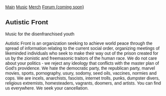 <html>
<head>
<meta charset="utf-8">
<meta name="viewport" content="width=device-width, initial-scale=1">
<style>
* {
  font-family: Arial, Helvetica, sans-serif;
  font-color: white;
  width: 100%
}

body {
  font-family: Arial, Helvetica, sans-serif;
  margin: 0
  width: 100%
}

/* Style the top navigation bar */
.topnav {
  overflow: hidden;
  background-color: #333;
}

/* Style the topnav links */
.topnav a {
  float: left;
  display: block;
  color: #f2f2f2;
  text-align: center;
  padding: 14px 16px;
  text-decoration: none;
}

/* Change color on hover */
.topnav a:hover {
  background-color: #ddd;
}

/* Style the content */
.content {
  background-color: #304d52;
}

/* Style the footer */
.footer {
  background-color: #233336;
}
</style>
</head>
<body>

<div class="topnav">
  <a href="#README">Main</a>
  <a href="#">Music</a>
  <a href="#">Merch</a>
  <a href="#">Forum (coming soon)</a>
</div>

<div class="content">
  <h2>Autistic Front</h2>
  <p>Music for the disenfranchised youth</p>
</div>

<div class="footer">
  <p>Autistic Front is an organization seeking to achieve world peace through the spread of information relating to the current social order, organizing meetings of likeminded individuals who seek to make their way out of the prison created for us by the zionistic and freemasonic traitors of the human race. We do not care about your politics - we reject any ideology that conflicts with the master plan of God's providence. We hate the democratic party, the republican party, marvel movies, sports, pornography, usury, sodomy, seed oils, vaccines, normies and cops. We are incels, anarchists, fascists, internet trolls, punks, dumpster divers, religious extremists, homesteaders, vagrants, doomers, and artists. You can find us everywhere. We seek your cancellation.</p>
</div>

</body>
</html>
